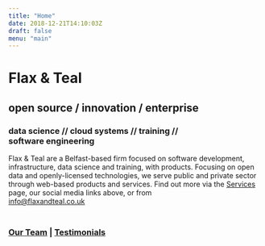 ```yaml
---
title: "Home"
date: 2018-12-21T14:10:03Z
draft: false
menu: "main"
---
```


# Flax &amp; Teal

## open source / innovation / enterprise

### data science // cloud systems // training // software&nbsp;engineering

Flax & Teal are a Belfast-based firm focused on software development, infrastructure, data science and training, with products. Focusing on open data and openly-licensed technologies, we serve public and private sector through web-based products and services. Find out more via the [Services](http://flaxandteal.co.uk/services) page, our social media links above, or from<br/><a href='mailto:info@flaxandteal.co.uk'>info@flaxandteal.co.uk</a></br>  

### <br>[Our Team](https://flaxandteal.co.uk/team/) | [Testimonials](https://flaxandteal.co.uk/testimonials/)</br>
